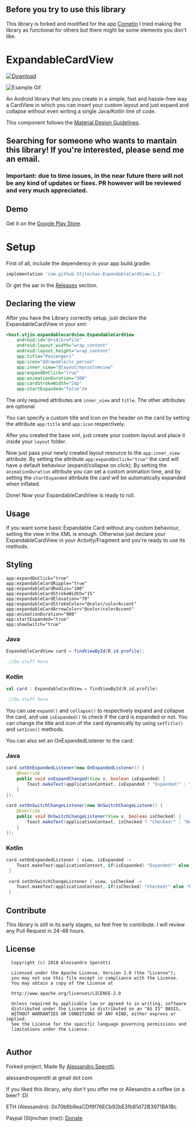 ## Before you try to use this library

This library is forked and modified for the app [Cometin](https://cometin.stjin.host)
I tried making the library as functional for others but there might be some elements you don't like.

# ExpandableCardView

[ ![Download](https://api.bintray.com/packages/alespero/ExpandableCardView/ExpandableCardView/images/download.svg?version=0.8) ](https://jitpack.io/#Stjinchan/ExpandableCardView/)

![Example Gif](demo.gif)

An Android library that lets you create in a simple, fast and hassle-free way a CardView in which you can insert your custom layout and just expand and collapse without even writing a single Java/Kotlin line of code.

This component follows the [Material Design Guidelines](https://material.io/guidelines/).

## Searching for someone who wants to mantain this library! If you're interested, please send me an email.

### Important: due to time issues, in the near future there will not be any kind of updates or fixes. PR however will be reviewed and very much appreciated.

## Demo

Get it on the [Google Play Store](https://play.google.com/store/apps/details?id=com.alessandrosperotti.expandablecardviewexample).

# Setup

First of all, include the dependency in your app build.gradle:

```gradle
implementation 'com.github.Stjinchan:ExpandableCardView:1.1'
```

Or get the aar in the [Releases](https://github.com/Stjinchan/ExpandableCardView/releases) section.

## Declaring the view

After you have the Library correctly setup, just declare the ExpandableCardView in your xml:

```xml
<host.stjin.expandablecardview.ExpandableCardView
    android:id="@+id/profile"
    android:layout_width="wrap_content"
    android:layout_height="wrap_content"
    app:title="Passengers"
    app:icon="@drawable/ic_person"
    app:inner_view="@layout/mycustomview"
    app:expandOnClick="true"
    app:animationDuration="300"
    app:cardStrokeWidth="2dp"
    app:startExpanded="false"/>
```
The only required attributes are `inner_view` and `title`. The other attributes are optional.

You can specify a custom title and icon on the header on the card by setting the attribute ```app:title``` and  ```app:icon``` respectively.

After you created the base xml, just create your custom layout and place it inside your ```layout``` folder.

Now just pass your newly created layout resource to the ```app:inner_view``` attribute. By setting the attribute ```app:expandOnClick="true"``` the card will have a default behaviour (expand/collapse on click); By setting the `animationDuration` attribute you can set a custom animation time, and by setting the `startExpanded` attribute the card will be automatically expanded when inflated.

Done! Now your ExpandableCardView is ready to roll.

## Usage

If you want some basic Expandable Card without any custom behaviour, setting the view in the XML is enough. Otherwise just declare your ExpandableCardView in your Activity/Fragment and you're ready to use its methods.


## Styling
```
app:expandOnClick="true"
app:expandableCardRipple="true"
app:expandableCardRadius="100"
app:expandableCardStrokeWidth="15"
app:expandableCardElevation="70"
app:expandableCardStrokeColor="@color/colorAccent"
app:expandableCardArrowColor="@color/colorAccent"
app:animationDuration="900"
app:startExpanded="true"
app:showSwitch="true"
```

### Java
```java
ExpandableCardView card = findViewById(R.id.profile);

 //Do stuff here
```
### Kotlin

```kotlin
val card : ExpandableCardView = findViewById(R.id.profile)

 //Do stuff here
```

You can use ```expand()``` and ```collapse()``` to respectively expand and collapse the card, and use ```isExpanded()``` to check if the card is expanded or not.
You can change the title and icon of the card dynamically by using ```setTitle()``` and ```setIcon()``` methods.

You can also set an OnExpandedListener to the card:

### Java
```java
card.setOnExpandedListener(new OnExpandedListener() {
    @Override
    public void onExpandChanged(View v, boolean isExpanded) {
        Toast.makeText(applicationContext, isExpanded ? "Expanded!" : "Collapsed!", Toast.LENGTH_SHORT).show();
    }
});

card.setOnSwitchChangeListener(new OnSwitchChangeListene() {
    @Override
    public void OnSwitchChangeListener(View v, boolean isChecked) {
        Toast.makeText(applicationContext, isChecked ? "Checked!" : "Not checked!", Toast.LENGTH_SHORT).show();
    }
});
```
### Kotlin

```kotlin
card.setOnExpandedListener { view, isExpanded ->
    Toast.makeText(applicationContext, if(isExpanded) "Expanded!" else "Collapsed!", Toast.LENGTH_SHORT).show()
 }

 card.setOnSwitchChangeListener { view, isChecked ->
    Toast.makeText(applicationContext, if(isChecked) "Checked!" else "Not checked!", Toast.LENGTH_SHORT).show()
 }
```
## Contribute

This library is still in its early stages, so feel free to contribute. I will review any Pull Request in 24-48 hours.

## License

```
  Copyright (c) 2018 Alessandro Sperotti
 
  Licensed under the Apache License, Version 2.0 (the "License");
  you may not use this file except in compliance with the License.
  You may obtain a copy of the License at
 
  http://www.apache.org/licenses/LICENSE-2.0
 
  Unless required by applicable law or agreed to in writing, software
  distributed under the License is distributed on an "AS IS" BASIS,
  WITHOUT WARRANTIES OR CONDITIONS OF ANY KIND, either express or implied.
  See the License for the specific language governing permissions and
  limitations under the License.
 
```

## Author
Forked project, Made By [Alessandro Sperotti](www.alessandrosperotti.com). 

alessandrosperotti at gmail dot com

If you liked this library, why don't you offer me or Allesandro a coffee (or a beer? :D)

ETH (Alessandro): 0x70b6b9eaCDf6f76ECb92bE3fb81d72B3971BA1Bc

Paypal (Stjinchan (me)): [Donate](https://paypal.me/Stjinchan)
